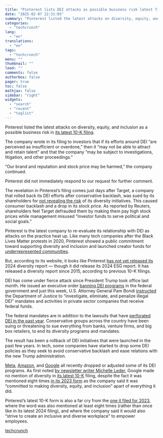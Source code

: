 ```yaml
---
title: "Pinterest lists DEI attacks as possible business risk latest filing"
date: "2025-02-07 22:31:05"
summary: "Pinterest listed the latest attacks on diversity, equity, and inclusion as a possible business risk in its latest 10-K filing. The company wrote in its filing to investors that if its efforts around DEI “are perceived as insufficient or overdone,” then it “may not be able to attract and retain..."
categories:
  - "techcrunch"
lang:
  - "en"
translations:
  - "en"
tags:
  - "techcrunch"
menu: ""
thumbnail: ""
lead: ""
comments: false
authorbox: false
pager: true
toc: false
mathjax: false
sidebar: "right"
widgets:
  - "search"
  - "recent"
  - "taglist"
---
```


Pinterest listed the latest attacks on diversity, equity, and inclusion as a possible business risk in [its latest 10-K filing](https://d18rn0p25nwr6d.cloudfront.net/CIK-0001506293/973659c6-d9a4-483b-a151-22b4a2a5bd9e.pdf).

The company wrote in its filing to investors that if its efforts around DEI “are perceived as insufficient or overdone,” then it “may not be able to attract and retain talent” and that the company “may be subject to investigations, litigation, and other proceedings.”

“Our brand and reputation and stock price may be harmed,” the company continued.

Pinterest did not immediately respond to our request for further comment.

The revelation in Pinterest’s filing comes just days after Target, a company that rolled back its DEI efforts after conservative backlash, was sued by its shareholders for [not revealing the risk](https://www.reuters.com/business/retail-consumer/target-is-sued-defrauding-shareholders-about-dei-2025-02-03/) of its diversity initiatives. This caused consumer backlash and a drop in its stock price. As reported by Reuters, shareholders feel Target defrauded them by making them pay high stock prices while management misused “investor funds to serve political and social goals.”

Pinterest is the latest company to re-evaluate its relationship with DEI as attacks on the practice heat up. Like many tech companies after the Black Lives Matter protests in 2020, Pinterest showed a public commitment toward supporting diversity and inclusion and launched creator funds for [underrepresented communities](https://create.pinterest.com/pinterest-inclusion-fund/).

But, according to its website, it looks like Pinterest [has not yet released its](https://investor.pinterestinc.com/impact/impact-reports/default.aspx) 2024 diversity report — though it did release its 2024 ESG report. It has released a diversity report since 2015, according to previous 10-K filings.

DEI has come under fierce attack since President Trump took office last month. He issued an executive order [banning DEI programs](https://apnews.com/article/trump-dei-executive-order-diversity-inclusion-f67ea86032986084dd71c5aa0c6b8d1d) in the federal government and just this week, U.S. Attorney General Pam Bondi [instructed](https://www.justice.gov/ag/media/1388501/dl?inline) the Department of Justice to “investigate, eliminate, and penalize illegal DEI” mandates and activities in private sector companies that receive federal funds.

The federal mandates are in addition to the lawsuits that have [perforated DEI in the past year](https://techcrunch.com/2024/07/29/dei-backlash-stay-up-to-date-on-the-latest-legal-and-corporate-challenges/#:~:text=Venture-,DEI%20backlash%3A%20Stay%20up-to-date%20on%20the,latest%20legal%20and%20corporate%20challenges&text=The%20Great%20Rollback%20is%20here,the%20murder%20of%20George%20Floyd.). Conservative groups across the country have been suing or threatening to sue everything from banks, venture firms, and big box retailers, to end its diversity programs and mandates.

The result has been a rollback of DEI initiatives that were launched in the past few years. In tech, some companies have started to drop some DEI policies as they seek to avoid conservative backlash and ease relations with the new Trump administration.

[Meta,](https://techcrunch.com/2025/01/10/meta-eliminates-dei-programs/) [Amazon](https://techcrunch.com/2025/01/10/amazon-curbs-some-dei-programs/), and [Google](https://techcrunch.com/2025/02/05/google-ditches-dei-hiring-goals/) all recently dropped or adjusted some of its DEI programs. As first noted [by newsletter writer Michelle Leder,](https://www.linkedin.com/pulse/mon-dieu-diversity-now-risk-factor-michelle-leder-gwcse/) Google made no mention of diversity in [its latest 10-K](https://abc.xyz/assets/59/ff/66de11a3bfa7db6cb929ba12a01b/6b3f31ad08de72f11d32f2b4f712b918.pdf) filing, despite the fact it was mentioned eight times [in its 2023 form](https://abc.xyz/assets/4b/01/aae7bef55a59851b0a2d983ef18f/596de1b094c32cf0592a08edfe84ae74.pdf) as the company said it was “committed to making diversity, equity, and inclusion” apart of everything it did.

Pinterest’s latest 10-K form is also a far cry from the [one it filed for 2023](https://d18rn0p25nwr6d.cloudfront.net/CIK-0001506293/7d9f1edb-1106-4267-a056-fcb1c304ca79.pdf), where the word was also mentioned at least eight times (rather than once like in its latest 2024 filing), and where the company said it would also “strive to create an inclusive and diverse workplace” to empower employees.

[techcrunch](https://techcrunch.com/2025/02/07/pinterest-lists-dei-attacks-as-possible-business-risk-latest-filing/)
